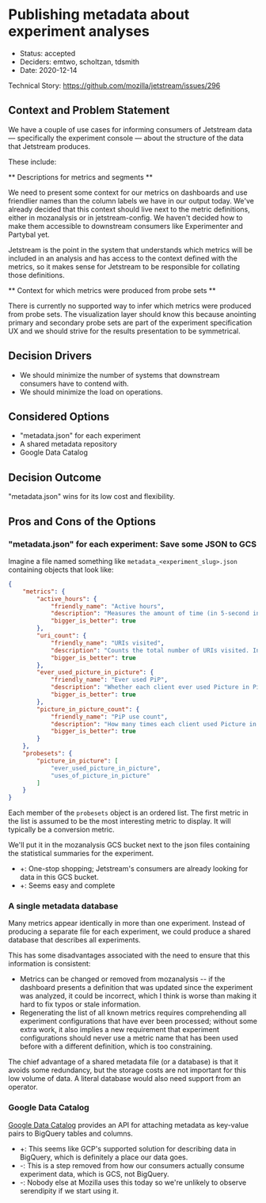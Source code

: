 # Publishing metadata about experiment analyses

* Status: accepted
* Deciders: emtwo, scholtzan, tdsmith
* Date: 2020-12-14

Technical Story: https://github.com/mozilla/jetstream/issues/296

## Context and Problem Statement

We have a couple of use cases for informing consumers of Jetstream data
— specifically the experiment console —
about the structure of the data that Jetstream produces.

These include:

** Descriptions for metrics and segments **

We need to present some context for our metrics on dashboards and use friendlier names than the column labels we have in our output today.
We've already decided that this context should live next to the metric definitions, either in mozanalysis or in jetstream-config.
We haven't decided how to make them accessible to downstream consumers like Experimenter and Partybal yet.

Jetstream is the point in the system that understands which metrics will be included in an analysis
and has access to the context defined with the metrics,
so it makes sense for Jetstream to be responsible for collating those definitions.

** Context for which metrics were produced from probe sets **

There is currently no supported way to infer which metrics were produced from probe sets.
The visualization layer should know this because anointing primary and secondary probe sets
are part of the experiment specification UX and we should strive for the results presentation
to be symmetrical.

## Decision Drivers

* We should minimize the number of systems that downstream consumers have to contend with.
* We should minimize the load on operations.

## Considered Options

* "metadata.json" for each experiment
* A shared metadata repository
* Google Data Catalog

## Decision Outcome

"metadata.json" wins for its low cost and flexibility.

## Pros and Cons of the Options

### "metadata.json" for each experiment: Save some JSON to GCS

Imagine a file named something like `metadata_<experiment_slug>.json` containing objects that look like:

```json
{
    "metrics": {
        "active_hours": {
            "friendly_name": "Active hours",
            "description": "Measures the amount of time (in 5-second increments) during which Firefox received user input from a keyboard or mouse. The Firefox window does not need to be focused.",
            "bigger_is_better": true
        },
        "uri_count": {
            "friendly_name": "URIs visited",
            "description": "Counts the total number of URIs visited. Includes within-page navigation events (e.g. to anchors).",
            "bigger_is_better": true
        },
        "ever_used_picture_in_picture": {
            "friendly_name": "Ever used PiP",
            "description": "Whether each client ever used Picture in Picture during the measurement window.",
            "bigger_is_better": true
        },
        "picture_in_picture_count": {
            "friendly_name": "PiP use count",
            "description": "How many times each client used Picture in Picture during the measurement window.",
            "bigger_is_better": true
        }
    },
    "probesets": {
        "picture_in_picture": [
            "ever_used_picture_in_picture",
            "uses_of_picture_in_picture"
        ]
    }
}
```

Each member of the `probesets` object is an ordered list.
The first metric in the list is assumed to be the most interesting metric to display.
It will typically be a conversion metric.

We'll put it in the mozanalysis GCS bucket next to the json files containing the statistical summaries for the experiment.

* +: One-stop shopping; Jetstream's consumers are already looking for data in this GCS bucket.
* +: Seems easy and complete

### A single metadata database

Many metrics appear identically in more than one experiment.
Instead of producing a separate file for each experiment,
we could produce a shared database that describes all experiments.

This has some disadvantages associated with the need to ensure that this information is consistent:

* Metrics can be changed or removed from mozanalysis --
  if the dashboard presents a definition that was updated since the experiment was analyzed,
  it could be incorrect, which I think is worse than making it hard to fix typos or stale information.
* Regenerating the list of all known metrics requires comprehending all experiment configurations that have ever been processed;
  without some extra work, it also implies a new requirement that experiment configurations should never use a metric name
  that has been used before with a different definition, which is too constraining.

The chief advantage of a shared metadata file (or a database) is that it avoids some redundancy,
but the storage costs are not important for this low volume of data.
A literal database would also need support from an operator.

### Google Data Catalog

[Google Data Catalog](https://cloud.google.com/data-catalog) provides an API for attaching metadata as key-value pairs to BigQuery tables and columns.

* +: This seems like GCP's supported solution for describing data in BigQuery, which is definitely a place our data goes.
* -: This is a step removed from how our consumers actually consume experiment data, which is GCS, not BigQuery.
* -: Nobody else at Mozilla uses this today so we're unlikely to observe serendipity if we start using it.
